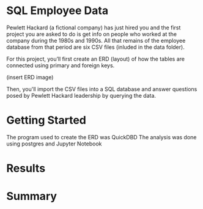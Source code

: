 # SQL Employee Data
Pewlett Hackard (a fictional company) has just hired you and the first project you are asked to do is get info on people who worked at the company during the 1980s and 1990s. All that remains of the employee database from that period are six CSV files (inluded in the data folder).

For this project, you’ll first create an ERD (layout) of how the tables are connected using primary and foreign keys.

(insert ERD image)

Then, you'll import the CSV files into a SQL database and answer questions posed by Pewlett Hackard leadership by querying the data.

# Getting Started
The program used to create the ERD was QuickDBD
The analysis was done using postgres and Jupyter Notebook

# Results

# Summary
